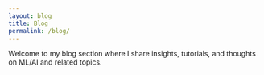 ```yaml
---
layout: blog
title: Blog
permalink: /blog/
---
```


Welcome to my blog section where I share insights, tutorials, and thoughts on ML/AI and related topics.

<!-- 
To add blog posts:
1. Create markdown files in the `_posts` directory.
2. Name files using the format `YYYY-MM-DD-your-post-title.md`.
3. Add YAML front matter (layout: post, title, date, categories, etc.).
-->
